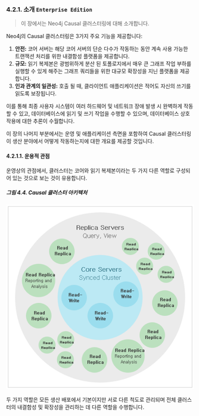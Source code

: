 ### 4.2.1. 소개 `Enterprise Edition`
> 이 장에서는 Neo4j Causal 클러스터링에 대해 소개합니다.

Neo4j의 Causal 클러스터링은 3가지 주요 기능을 제공합니다:
1. **안전:** 코어 서버는 해당 코어 서버의 단순 다수가 작동하는 동안 계속 사용 가능한 트랜잭션 처리를 위한 내결함성 플랫폼을 제공합니다.
2. **규모:** 읽기 복제본은 광범위하게 분산 된 토폴로지에서 매우 큰 그래프 작업 부하를 실행할 수 있게 해주는 그래프 쿼리들을 위한 대규모 확장성을 지닌 플랫폼을 제공합니다.
3. **인과 관계의 일관성:** 호출 될 때, 클라이언트 애플리케이션은 적어도 자신의 쓰기를 읽도록 보장됩니다.

이를 통해 최종 사용자 시스템이 여러 하드웨어 및 네트워크 장애 발생 시 완벽하게 작동할 수 있고, 데이터베이스에 읽기 및 쓰기 작업을 수행할 수 있으며, 데이터베이스 상호 작용에 대한 추론이 수월합니다.

이 장의 나머지 부분에서는 운영 및 애플리케이션 측면을 포함하여 Causal 클러스터링이 생산 분야에서 어떻게 작동하는지에 대한 개요를 제공할 것입니다.

#### 4.2.1.1. 운용적 관점
운영상의 관점에서, 클러스터는 코어와 읽기 복제본이라는 두 가지 다른 역할로 구성되어 있는 것으로 보는 것이 유용합니다.

##### 그림 4.4. Causal 클러스터 아키텍처
![Causal 클러스터 아키텍처](./4.4.causal-clustering.png)

두 가지 역할은 모든 생산 배포에서 기본이지만 서로 다른 척도로 관리되며 전체 클러스터의 내결함성 및 확장성을 관리하는 데 다른 역할을 수행합니다.

